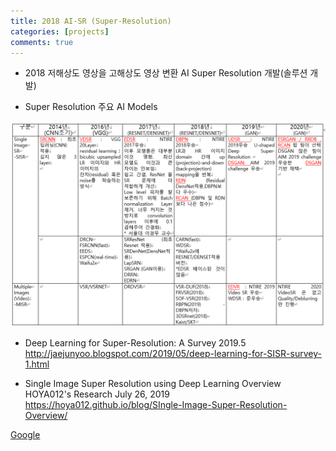 ```yaml
---
title: 2018 AI-SR (Super-Resolution) 
categories: [projects]
comments: true
---
```


* 2018 저해상도 영상을 고해상도 영상 변환 AI Super Resolution 개발(솔루션 개발)</p>

* Super Resolution 주요 AI Models
<img src="/images/srmodels.png" width="800px" />

* Deep Learning for Super-Resolution: A Survey  2019.5
<http://jaejunyoo.blogspot.com/2019/05/deep-learning-for-SISR-survey-1.html>

* Single Image Super Resolution using Deep Learning Overview HOYA012's Research July 26, 2019 
<https://hoya012.github.io/blog/SIngle-Image-Super-Resolution-Overview/>


[Google][googlelink]

[googlelink]: https://google.com "Go google"

